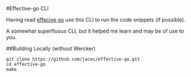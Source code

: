 #Effective-go CLI

Having read [effecive go](https://golang.org/doc/effective_go.html) use this CLI
to run the code snippets (if possible).

A somewhat superfluous CLI, but it helped me learn and may be of use to you.

##Building Locally (without Wercker)
```
git clone https://github.com/jacec/effective-go.git
cd effective-go
make
```
